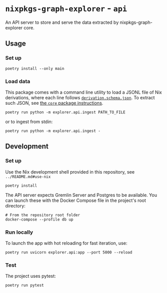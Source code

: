 # `nixpkgs-graph-explorer` -  `api`

An API server to store and serve the data extracted by nixpkgs-graph-explorer core.

## Usage

### Set up

```console
poetry install --only main
```

### Load data

This package comes with a command line utility to load a JSONL file of Nix derivations, where each line follows [`derivation.schema.json`](../core/derivation.schema.json).
To extract such JSON, see [the `core` package instructions](../core/README.md).

```console
poetry run python -m explorer.api.ingest PATH_TO_FILE
```

or to ingest from stdin:

```console
poetry run python -m explorer.api.ingest -
```

## Development

### Set up

Use the Nix development shell provided in this repository, see `../README.md#use-nix`

```console
poetry install
```

The API server expects Gremlin Server and Postgres to be available.
You can launch these with the Docker Compose file in the project's root directory:

```console
# From the repository root folder
docker-compose --profile db up
```

### Run locally

To launch the app with hot reloading for fast iteration, use:

```console
poetry run uvicorn explorer.api:app --port 5000 --reload
```

### Test

The project uses pytest:

```
poetry run pytest
```

